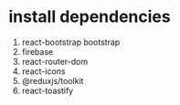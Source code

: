 # install dependencies
1. react-bootstrap bootstrap
2. firebase
3. react-router-dom
4. react-icons
5. @reduxjs/toolkit
6. react-toastify